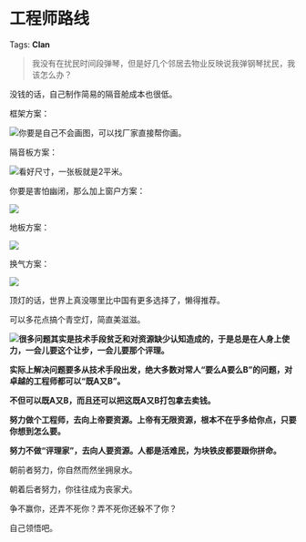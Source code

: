 # 工程师路线

Tags: **Clan**

> 我没有在扰民时间段弹琴，但是好几个邻居去物业反映说我弹钢琴扰民，我该怎么办？



没钱的话，自己制作简易的隔音舱成本也很低。

框架方案：

![](https://picx.zhimg.com/50/v2-1984c62c412b5c5ad76b162c86e7ad48_720w.jpg?source=1940ef5c)你要是自己不会画图，可以找厂家直接帮你画。

  


隔音板方案：

![](https://picx.zhimg.com/50/v2-37cfb3ea14f3669dfe27e80b73b5db19_720w.jpg?source=1940ef5c)看好尺寸，一张板就是2平米。

你要是害怕幽闭，那么加上窗户方案：

![](https://picx.zhimg.com/50/v2-1330b4c7a0b4c19db49ed365fcf8d517_720w.jpg?source=1940ef5c)  


地板方案：

![](https://picx.zhimg.com/50/v2-f91546b4dacc341db206b5c8341f59ec_720w.jpg?source=1940ef5c)  


换气方案：

![](https://pica.zhimg.com/50/v2-1b808fb854210c57be049270c2cb46fb_720w.jpg?source=1940ef5c)  


顶灯的话，世界上真没哪里比中国有更多选择了，懒得推荐。

可以多花点搞个青空灯，简直美滋滋。

![](https://picx.zhimg.com/50/v2-bc21cedd26f81920da083aaf84c98f90_720w.jpg?source=1940ef5c)**很多问题其实是技术手段贫乏和对资源缺少认知造成的，于是总是在人身上使力，一会儿要这个让步，一会儿要那个评理。**

**实际上解决问题要多从技术手段出发，绝大多数对常人“要么A要么B”的问题，对卓越的工程师都可以“既A又B”。**

**不但可以既A又B，而且还可以把这既A又B打包拿去卖钱。**

  


**努力做个工程师，去向上帝要资源。上帝有无限资源，根本不在乎多给你点，只要你想到怎么要。**

**努力不做“评理家”，去向人要资源。人都是活难民，为块铁皮都要跟你拼命。**

  


朝前者努力，你自然而然坐拥泉水。

朝着后者努力，你往往成为丧家犬。

争不赢你，还弄不死你？弄不死你还躲不了你？

  


自己领悟吧。



